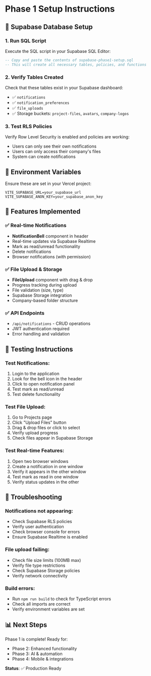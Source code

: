 # Phase 1 Setup Instructions

## 🚀 Supabase Database Setup

### 1. Run SQL Script
Execute the SQL script in your Supabase SQL Editor:

```sql
-- Copy and paste the contents of supabase-phase1-setup.sql
-- This will create all necessary tables, policies, and functions
```

### 2. Verify Tables Created
Check that these tables exist in your Supabase dashboard:
- ✅ `notifications`
- ✅ `notification_preferences` 
- ✅ `file_uploads`
- ✅ Storage buckets: `project-files`, `avatars`, `company-logos`

### 3. Test RLS Policies
Verify Row Level Security is enabled and policies are working:
- Users can only see their own notifications
- Users can only access their company's files
- System can create notifications

## 🔧 Environment Variables

Ensure these are set in your Vercel project:
```
VITE_SUPABASE_URL=your_supabase_url
VITE_SUPABASE_ANON_KEY=your_supabase_anon_key
```

## 📱 Features Implemented

### ✅ Real-time Notifications
- **NotificationBell** component in header
- Real-time updates via Supabase Realtime
- Mark as read/unread functionality
- Delete notifications
- Browser notifications (with permission)

### ✅ File Upload & Storage
- **FileUpload** component with drag & drop
- Progress tracking during upload
- File validation (size, type)
- Supabase Storage integration
- Company-based folder structure

### ✅ API Endpoints
- `/api/notifications` - CRUD operations
- JWT authentication required
- Error handling and validation

## 🧪 Testing Instructions

### Test Notifications:
1. Login to the application
2. Look for the bell icon in the header
3. Click to open notification panel
4. Test mark as read/unread
5. Test delete functionality

### Test File Upload:
1. Go to Projects page
2. Click "Upload Files" button
3. Drag & drop files or click to select
4. Verify upload progress
5. Check files appear in Supabase Storage

### Test Real-time Features:
1. Open two browser windows
2. Create a notification in one window
3. Verify it appears in the other window
4. Test mark as read in one window
5. Verify status updates in the other

## 🐛 Troubleshooting

### Notifications not appearing:
- Check Supabase RLS policies
- Verify user authentication
- Check browser console for errors
- Ensure Supabase Realtime is enabled

### File upload failing:
- Check file size limits (100MB max)
- Verify file type restrictions
- Check Supabase Storage policies
- Verify network connectivity

### Build errors:
- Run `npm run build` to check for TypeScript errors
- Check all imports are correct
- Verify environment variables are set

## 📊 Next Steps

Phase 1 is complete! Ready for:
- Phase 2: Enhanced functionality
- Phase 3: AI & automation  
- Phase 4: Mobile & integrations

**Status**: ✅ Production Ready
